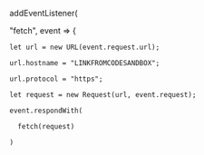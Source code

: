 addEventListener(

  "fetch", event => {

    let url = new URL(event.request.url);

    url.hostname = "LINKFROMCODESANDBOX";

    url.protocol = "https";

    let request = new Request(url, event.request);

    event.respondWith(

      fetch(request)

    )
